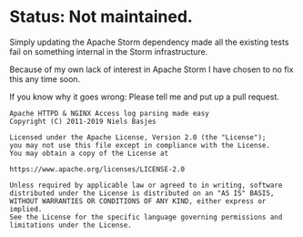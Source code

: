 Status: Not maintained.
===

Simply updating the Apache Storm dependency made all the existing tests fail on something internal
in the Storm infrastructure.

Because of my own lack of interest in Apache Storm I have chosen to no fix this any time soon.

If you know why it goes wrong: Please tell me and put up a pull request.


    Apache HTTPD & NGINX Access log parsing made easy
    Copyright (C) 2011-2019 Niels Basjes

    Licensed under the Apache License, Version 2.0 (the "License");
    you may not use this file except in compliance with the License.
    You may obtain a copy of the License at

    https://www.apache.org/licenses/LICENSE-2.0

    Unless required by applicable law or agreed to in writing, software
    distributed under the License is distributed on an "AS IS" BASIS,
    WITHOUT WARRANTIES OR CONDITIONS OF ANY KIND, either express or implied.
    See the License for the specific language governing permissions and
    limitations under the License.
